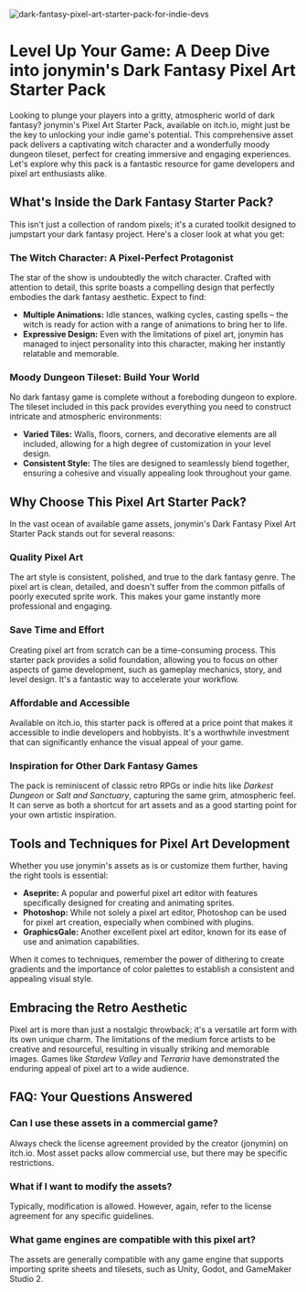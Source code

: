 ![dark-fantasy-pixel-art-starter-pack-for-indie-devs](https://images.pexels.com/photos/15958580/pexels-photo-15958580.jpeg?auto=compress&cs=tinysrgb&fit=crop&h=627&w=1200)

# Level Up Your Game: A Deep Dive into jonymin's Dark Fantasy Pixel Art Starter Pack

Looking to plunge your players into a gritty, atmospheric world of dark fantasy? jonymin's Pixel Art Starter Pack, available on itch.io, might just be the key to unlocking your indie game's potential. This comprehensive asset pack delivers a captivating witch character and a wonderfully moody dungeon tileset, perfect for creating immersive and engaging experiences. Let's explore why this pack is a fantastic resource for game developers and pixel art enthusiasts alike.

## What's Inside the Dark Fantasy Starter Pack?

This isn't just a collection of random pixels; it's a curated toolkit designed to jumpstart your dark fantasy project. Here's a closer look at what you get:

### The Witch Character: A Pixel-Perfect Protagonist

The star of the show is undoubtedly the witch character. Crafted with attention to detail, this sprite boasts a compelling design that perfectly embodies the dark fantasy aesthetic. Expect to find:

*   **Multiple Animations:** Idle stances, walking cycles, casting spells – the witch is ready for action with a range of animations to bring her to life.
*   **Expressive Design:** Even with the limitations of pixel art, jonymin has managed to inject personality into this character, making her instantly relatable and memorable.

### Moody Dungeon Tileset: Build Your World

No dark fantasy game is complete without a foreboding dungeon to explore. The tileset included in this pack provides everything you need to construct intricate and atmospheric environments:

*   **Varied Tiles:** Walls, floors, corners, and decorative elements are all included, allowing for a high degree of customization in your level design.
*   **Consistent Style:** The tiles are designed to seamlessly blend together, ensuring a cohesive and visually appealing look throughout your game.

## Why Choose This Pixel Art Starter Pack?

In the vast ocean of available game assets, jonymin's Dark Fantasy Pixel Art Starter Pack stands out for several reasons:

### Quality Pixel Art

The art style is consistent, polished, and true to the dark fantasy genre. The pixel art is clean, detailed, and doesn't suffer from the common pitfalls of poorly executed sprite work. This makes your game instantly more professional and engaging.

### Save Time and Effort

Creating pixel art from scratch can be a time-consuming process. This starter pack provides a solid foundation, allowing you to focus on other aspects of game development, such as gameplay mechanics, story, and level design. It's a fantastic way to accelerate your workflow.

### Affordable and Accessible

Available on itch.io, this starter pack is offered at a price point that makes it accessible to indie developers and hobbyists. It's a worthwhile investment that can significantly enhance the visual appeal of your game.

### Inspiration for Other Dark Fantasy Games

The pack is reminiscent of classic retro RPGs or indie hits like *Darkest Dungeon* or *Salt and Sanctuary*, capturing the same grim, atmospheric feel. It can serve as both a shortcut for art assets and as a good starting point for your own artistic inspiration.

## Tools and Techniques for Pixel Art Development

Whether you use jonymin's assets as is or customize them further, having the right tools is essential:

*   **Aseprite:** A popular and powerful pixel art editor with features specifically designed for creating and animating sprites.
*   **Photoshop:** While not solely a pixel art editor, Photoshop can be used for pixel art creation, especially when combined with plugins.
*   **GraphicsGale:** Another excellent pixel art editor, known for its ease of use and animation capabilities.

When it comes to techniques, remember the power of dithering to create gradients and the importance of color palettes to establish a consistent and appealing visual style.

## Embracing the Retro Aesthetic

Pixel art is more than just a nostalgic throwback; it's a versatile art form with its own unique charm. The limitations of the medium force artists to be creative and resourceful, resulting in visually striking and memorable images. Games like *Stardew Valley* and *Terraria* have demonstrated the enduring appeal of pixel art to a wide audience.

## FAQ: Your Questions Answered

### Can I use these assets in a commercial game?

Always check the license agreement provided by the creator (jonymin) on itch.io. Most asset packs allow commercial use, but there may be specific restrictions.

### What if I want to modify the assets?

Typically, modification is allowed. However, again, refer to the license agreement for any specific guidelines.

### What game engines are compatible with this pixel art?

The assets are generally compatible with any game engine that supports importing sprite sheets and tilesets, such as Unity, Godot, and GameMaker Studio 2.
